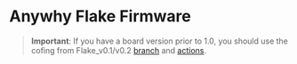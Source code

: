 # Anywhy Flake Firmware

> **Important**: If you have a board version prior to 1.0, you should use the cofing from Flake_v0.1/v0.2 [branch](https://github.com/anywhy-io/flake-zmk-module/tree/Flake_v0.1/v0.2) and [actions](https://github.com/anywhy-io/flake-zmk-module/actions?query=branch%3AFlake_v0.1%2Fv0.2).
